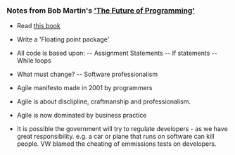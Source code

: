 ### Notes from Bob Martin's ['The Future of Programming'](https://www.youtube.com/watch?v=ecIWPzGEbFc)
* Read [this book](https://www.amazon.co.uk/Annotated-Turing-Through-Historic-Computability/dp/0470229055/ref=sr_1_1?adgrpid=52696323789&gclid=EAIaIQobChMI9ueuyefr5AIVg53VCh1nZQBXEAAYASAAEgILTvD_BwE&hvadid=259061355540&hvdev=c&hvlocphy=1006812&hvnetw=g&hvpos=1t1&hvqmt=e&hvrand=16431434418784619476&hvtargid=kwd-300818798325&hydadcr=24427_1748929&keywords=the+annotated+turing&qid=1569408854&sr=8-1)
* Write a 'Floating point package'
* All code is based upon:
-- Assignment Statements
-- If statements 
-- While loops
* What must change?
-- Software professionalism

* Agile manifesto made in 2001 by programmers

* Agile is about disclipline, craftmanship and professionalism.

* Agile is now dominated by business practice

* It is possible the government will try to regulate developers - as we have great responsibility. 
e.g. a car or plane that runs on software can kill people. 
VW blamed the cheating of emmissions tests on developers. 
